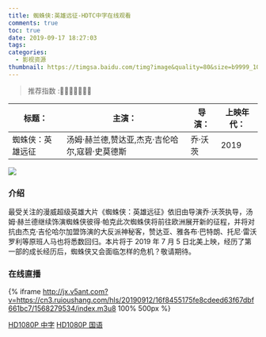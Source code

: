 ```yaml
---
title: 蜘蛛侠:英雄远征-HDTC中字在线观看
comments: true
toc: true
date: 2019-09-17 18:27:03
tags:
categories:
  - 影视资源
thumbnail: https://timgsa.baidu.com/timg?image&quality=80&size=b9999_10000&sec=1568727119279&di=6d9d5be67ed5f3241c32e99386c96e87&imgtype=0&src=http%3A%2F%2Fpic1.win4000.com%2Fpic%2F5%2F6d%2F03bbaa191b.jpg
---
```


> 推荐指数 :💛💛💛💛💛💛💛

| 标题：           | 主演：                                         | 导演：  | 上映年代： |
| ---------------- | ---------------------------------------------- | ------- | ---------- |
| 蜘蛛侠：英雄远征 | 汤姆·赫兰德,赞达亚,杰克·吉伦哈尔,寇碧·史莫德斯 | 乔·沃茨 | 2019       |

<!-- more -->

![](https://www.imov.vip/upload/vod/20190629-1/c0089ddc277db1e6c80ab303e3d99e01.jpg)

### 介绍

最受关注的漫威超级英雄大片《蜘蛛侠：英雄远征》依旧由导演乔·沃茨执导，汤姆·赫兰德继续饰演蜘蛛侠彼得·帕克此次蜘蛛侠将前往欧洲展开新的征程，并将对抗由杰克·吉伦哈尔加盟饰演的大反派神秘客，赞达亚、雅各布·巴特朗、托尼·雷沃罗利等原班人马也将悉数回归。本片将于 2019 年 7 月 5 日北美上映，经历了第一部的成长经历后，蜘蛛侠又会面临怎样的危机？敬请期待。

### 在线直播

{% iframe http://jx.v5ant.com?v=https://cn3.ruioushang.com/hls/20190912/16f8455175fe8cdeed63f67dbf661bc7/1568279534/index.m3u8 100% 500px %}

[HD1080P 中字](http://jx.v5ant.com?v=https://jingcai.cdn-vipkkyun.com/20190911/3451_80479376/index.m3u8)
[HD1080P 国语](http://jx.v5ant.com?v=https://jingcai.cdn-vipkkyun.com/20190911/3457_aef0b950/index.m3u8)
